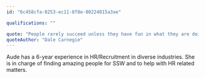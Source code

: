 ```yaml
---
id: "6c458cfa-0253-ec11-8f8e-00224815a3ae"

qualifications: ""

quote: "People rarely succeed unless they have fun in what they are doing."
quoteAuthor: "Dale Carnegie"
---
```


Aude has a 6-year experience in HR/Recruitment in diverse industries. She is in charge of finding amazing people for SSW and to help with HR related matters. 

